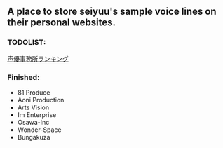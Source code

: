 ## A place to store seiyuu's sample voice lines on their personal websites.

### TODOLIST:
[声優事務所ランキング](https://koenoshigoto.com/%e5%a3%b0%e5%84%aa%e4%ba%8b%e5%8b%99%e6%89%80%e3%83%a9%e3%83%b3%e3%82%ad%e3%83%b3%e3%82%b0/)

### Finished:
- 81 Produce
- Aoni Production
- Arts Vision
- Im Enterprise
- Osawa-Inc
- Wonder-Space
- Bungakuza